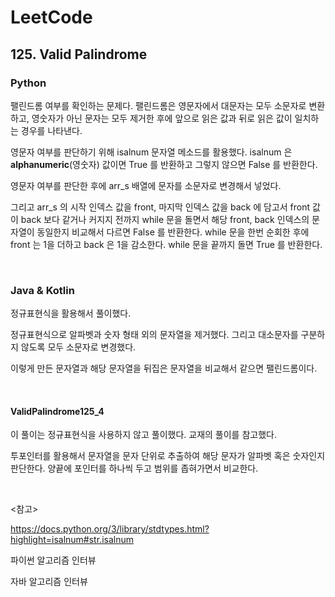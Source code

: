 # LeetCode

## 125. Valid Palindrome

### Python

팰린드롬 여부를 확인하는 문제다. 팰린드롬은 영문자에서 대문자는 모두 소문자로 변환하고, 영숫자가 아닌 문자는 모두 제거한 후에 앞으로 읽은 값과 뒤로 읽은 값이 일치하는 경우를 나타낸다.

영문자 여부를 판단하기 위해 isalnum 문자열 메소드를 활용했다. isalnum 은 **alphanumeric**(영숫자) 값이면 True 를 반환하고 그렇지 않으면 False 를 반환한다.

영문자 여부를 판단한 후에 arr_s 배열에 문자를 소문자로 변경해서 넣었다.

그리고 arr_s 의 시작 인덱스 값을 front, 마지막 인덱스 값을 back 에 담고서 front 값이 back 보다 같거나 커지지 전까지 while 문을 돌면서 해당 front, back 인덱스의 문자열이 동일한지 비교해서 다르면 False 를 반환한다. while 문을 한번 순회한 후에 front 는 1을 더하고 back 은 1을 감소한다. while 문을 끝까지 돌면 True 를 반환한다.

<br>

### Java & Kotlin

정규표현식을 활용해서 풀이했다. 

정규표현식으로 알파벳과 숫자 형태 외의 문자열을 제거했다. 그리고 대소문자를 구분하지 않도록 모두 소문자로 변경했다.

이렇게 만든 문자열과 해당 문자열을 뒤집은 문자열을 비교해서 같으면 팰린드롬이다.

<br>

#### ValidPalindrome125_4

이 풀이는 정규표현식을 사용하지 않고 풀이했다. 교재의 풀이를 참고했다.

투포인터를 활용해서 문자열을 문자 단위로 추출하여 해당 문자가 알파벳 혹은 숫자인지 판단한다. 양끝에 포인터를 하나씩 두고 범위를 좁혀가면서 비교한다.

<br>

<참고>

https://docs.python.org/3/library/stdtypes.html?highlight=isalnum#str.isalnum

파이썬 알고리즘 인터뷰

자바 알고리즘 인터뷰

